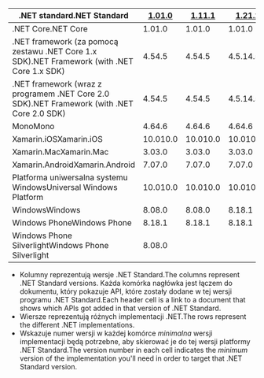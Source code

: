 | <span data-ttu-id="00e66-101">.NET standard</span><span class="sxs-lookup"><span data-stu-id="00e66-101">.NET Standard</span></span>                             | <span data-ttu-id="00e66-102">[1.0]</span><span class="sxs-lookup"><span data-stu-id="00e66-102">[1.0]</span></span> | <span data-ttu-id="00e66-103">[1.1]</span><span class="sxs-lookup"><span data-stu-id="00e66-103">[1.1]</span></span>  | <span data-ttu-id="00e66-104">[1.2]</span><span class="sxs-lookup"><span data-stu-id="00e66-104">[1.2]</span></span> | <span data-ttu-id="00e66-105">[1.3]</span><span class="sxs-lookup"><span data-stu-id="00e66-105">[1.3]</span></span> | <span data-ttu-id="00e66-106">[1.4]</span><span class="sxs-lookup"><span data-stu-id="00e66-106">[1.4]</span></span> | <span data-ttu-id="00e66-107">[1.5]</span><span class="sxs-lookup"><span data-stu-id="00e66-107">[1.5]</span></span>      | <span data-ttu-id="00e66-108">[1.6]</span><span class="sxs-lookup"><span data-stu-id="00e66-108">[1.6]</span></span>      | <span data-ttu-id="00e66-109">[2.0]</span><span class="sxs-lookup"><span data-stu-id="00e66-109">[2.0]</span></span>      |
|-------------------------------------------|-------|--------|-------|-------|-------|------------|------------|------------|
| <span data-ttu-id="00e66-110">.NET Core</span><span class="sxs-lookup"><span data-stu-id="00e66-110">.NET Core</span></span>                                 | <span data-ttu-id="00e66-111">1.0</span><span class="sxs-lookup"><span data-stu-id="00e66-111">1.0</span></span>   | <span data-ttu-id="00e66-112">1.0</span><span class="sxs-lookup"><span data-stu-id="00e66-112">1.0</span></span>    | <span data-ttu-id="00e66-113">1.0</span><span class="sxs-lookup"><span data-stu-id="00e66-113">1.0</span></span>   | <span data-ttu-id="00e66-114">1.0</span><span class="sxs-lookup"><span data-stu-id="00e66-114">1.0</span></span>   | <span data-ttu-id="00e66-115">1.0</span><span class="sxs-lookup"><span data-stu-id="00e66-115">1.0</span></span>   | <span data-ttu-id="00e66-116">1.0</span><span class="sxs-lookup"><span data-stu-id="00e66-116">1.0</span></span>        | <span data-ttu-id="00e66-117">1.0</span><span class="sxs-lookup"><span data-stu-id="00e66-117">1.0</span></span>        | <span data-ttu-id="00e66-118">2.0</span><span class="sxs-lookup"><span data-stu-id="00e66-118">2.0</span></span>        |
| <span data-ttu-id="00e66-119">.NET framework (za pomocą zestawu .NET Core 1.x SDK)</span><span class="sxs-lookup"><span data-stu-id="00e66-119">.NET Framework (with .NET Core 1.x SDK)</span></span>   | <span data-ttu-id="00e66-120">4.5</span><span class="sxs-lookup"><span data-stu-id="00e66-120">4.5</span></span>   | <span data-ttu-id="00e66-121">4.5</span><span class="sxs-lookup"><span data-stu-id="00e66-121">4.5</span></span>    | <span data-ttu-id="00e66-122">4.5.1</span><span class="sxs-lookup"><span data-stu-id="00e66-122">4.5.1</span></span> | <span data-ttu-id="00e66-123">4.6</span><span class="sxs-lookup"><span data-stu-id="00e66-123">4.6</span></span>   | <span data-ttu-id="00e66-124">4.6.1</span><span class="sxs-lookup"><span data-stu-id="00e66-124">4.6.1</span></span> | <span data-ttu-id="00e66-125">4.6.2</span><span class="sxs-lookup"><span data-stu-id="00e66-125">4.6.2</span></span>      |            |            |
| <span data-ttu-id="00e66-126">.NET framework (wraz z programem .NET Core 2.0 SDK)</span><span class="sxs-lookup"><span data-stu-id="00e66-126">.NET Framework (with .NET Core 2.0 SDK)</span></span>   | <span data-ttu-id="00e66-127">4.5</span><span class="sxs-lookup"><span data-stu-id="00e66-127">4.5</span></span>   | <span data-ttu-id="00e66-128">4.5</span><span class="sxs-lookup"><span data-stu-id="00e66-128">4.5</span></span>    | <span data-ttu-id="00e66-129">4.5.1</span><span class="sxs-lookup"><span data-stu-id="00e66-129">4.5.1</span></span> | <span data-ttu-id="00e66-130">4.6</span><span class="sxs-lookup"><span data-stu-id="00e66-130">4.6</span></span>   | <span data-ttu-id="00e66-131">4.6.1</span><span class="sxs-lookup"><span data-stu-id="00e66-131">4.6.1</span></span> | <span data-ttu-id="00e66-132">4.6.1</span><span class="sxs-lookup"><span data-stu-id="00e66-132">4.6.1</span></span>      | <span data-ttu-id="00e66-133">4.6.1</span><span class="sxs-lookup"><span data-stu-id="00e66-133">4.6.1</span></span>      | <span data-ttu-id="00e66-134">4.6.1</span><span class="sxs-lookup"><span data-stu-id="00e66-134">4.6.1</span></span>      |
| <span data-ttu-id="00e66-135">Mono</span><span class="sxs-lookup"><span data-stu-id="00e66-135">Mono</span></span>                                      | <span data-ttu-id="00e66-136">4.6</span><span class="sxs-lookup"><span data-stu-id="00e66-136">4.6</span></span>   | <span data-ttu-id="00e66-137">4.6</span><span class="sxs-lookup"><span data-stu-id="00e66-137">4.6</span></span>    | <span data-ttu-id="00e66-138">4.6</span><span class="sxs-lookup"><span data-stu-id="00e66-138">4.6</span></span>   | <span data-ttu-id="00e66-139">4.6</span><span class="sxs-lookup"><span data-stu-id="00e66-139">4.6</span></span>   | <span data-ttu-id="00e66-140">4.6</span><span class="sxs-lookup"><span data-stu-id="00e66-140">4.6</span></span>   | <span data-ttu-id="00e66-141">4.6</span><span class="sxs-lookup"><span data-stu-id="00e66-141">4.6</span></span>        | <span data-ttu-id="00e66-142">4.6</span><span class="sxs-lookup"><span data-stu-id="00e66-142">4.6</span></span>        | <span data-ttu-id="00e66-143">5.4</span><span class="sxs-lookup"><span data-stu-id="00e66-143">5.4</span></span>        |
| <span data-ttu-id="00e66-144">Xamarin.iOS</span><span class="sxs-lookup"><span data-stu-id="00e66-144">Xamarin.iOS</span></span>                               | <span data-ttu-id="00e66-145">10.0</span><span class="sxs-lookup"><span data-stu-id="00e66-145">10.0</span></span>  | <span data-ttu-id="00e66-146">10.0</span><span class="sxs-lookup"><span data-stu-id="00e66-146">10.0</span></span>   | <span data-ttu-id="00e66-147">10.0</span><span class="sxs-lookup"><span data-stu-id="00e66-147">10.0</span></span>  | <span data-ttu-id="00e66-148">10.0</span><span class="sxs-lookup"><span data-stu-id="00e66-148">10.0</span></span>  | <span data-ttu-id="00e66-149">10.0</span><span class="sxs-lookup"><span data-stu-id="00e66-149">10.0</span></span>  | <span data-ttu-id="00e66-150">10.0</span><span class="sxs-lookup"><span data-stu-id="00e66-150">10.0</span></span>       | <span data-ttu-id="00e66-151">10.0</span><span class="sxs-lookup"><span data-stu-id="00e66-151">10.0</span></span>       | <span data-ttu-id="00e66-152">10.14</span><span class="sxs-lookup"><span data-stu-id="00e66-152">10.14</span></span>      |
| <span data-ttu-id="00e66-153">Xamarin.Mac</span><span class="sxs-lookup"><span data-stu-id="00e66-153">Xamarin.Mac</span></span>                               | <span data-ttu-id="00e66-154">3.0</span><span class="sxs-lookup"><span data-stu-id="00e66-154">3.0</span></span>   | <span data-ttu-id="00e66-155">3.0</span><span class="sxs-lookup"><span data-stu-id="00e66-155">3.0</span></span>    | <span data-ttu-id="00e66-156">3.0</span><span class="sxs-lookup"><span data-stu-id="00e66-156">3.0</span></span>   | <span data-ttu-id="00e66-157">3.0</span><span class="sxs-lookup"><span data-stu-id="00e66-157">3.0</span></span>   | <span data-ttu-id="00e66-158">3.0</span><span class="sxs-lookup"><span data-stu-id="00e66-158">3.0</span></span>   | <span data-ttu-id="00e66-159">3.0</span><span class="sxs-lookup"><span data-stu-id="00e66-159">3.0</span></span>        | <span data-ttu-id="00e66-160">3.0</span><span class="sxs-lookup"><span data-stu-id="00e66-160">3.0</span></span>        | <span data-ttu-id="00e66-161">3.8</span><span class="sxs-lookup"><span data-stu-id="00e66-161">3.8</span></span>        |
| <span data-ttu-id="00e66-162">Xamarin.Android</span><span class="sxs-lookup"><span data-stu-id="00e66-162">Xamarin.Android</span></span>                           | <span data-ttu-id="00e66-163">7.0</span><span class="sxs-lookup"><span data-stu-id="00e66-163">7.0</span></span>   | <span data-ttu-id="00e66-164">7.0</span><span class="sxs-lookup"><span data-stu-id="00e66-164">7.0</span></span>    | <span data-ttu-id="00e66-165">7.0</span><span class="sxs-lookup"><span data-stu-id="00e66-165">7.0</span></span>   | <span data-ttu-id="00e66-166">7.0</span><span class="sxs-lookup"><span data-stu-id="00e66-166">7.0</span></span>   | <span data-ttu-id="00e66-167">7.0</span><span class="sxs-lookup"><span data-stu-id="00e66-167">7.0</span></span>   | <span data-ttu-id="00e66-168">7.0</span><span class="sxs-lookup"><span data-stu-id="00e66-168">7.0</span></span>        | <span data-ttu-id="00e66-169">7.0</span><span class="sxs-lookup"><span data-stu-id="00e66-169">7.0</span></span>        | <span data-ttu-id="00e66-170">8.0</span><span class="sxs-lookup"><span data-stu-id="00e66-170">8.0</span></span>        |
| <span data-ttu-id="00e66-171">Platforma uniwersalna systemu Windows</span><span class="sxs-lookup"><span data-stu-id="00e66-171">Universal Windows Platform</span></span>                | <span data-ttu-id="00e66-172">10.0</span><span class="sxs-lookup"><span data-stu-id="00e66-172">10.0</span></span>  | <span data-ttu-id="00e66-173">10.0</span><span class="sxs-lookup"><span data-stu-id="00e66-173">10.0</span></span>   | <span data-ttu-id="00e66-174">10.0</span><span class="sxs-lookup"><span data-stu-id="00e66-174">10.0</span></span>  | <span data-ttu-id="00e66-175">10.0</span><span class="sxs-lookup"><span data-stu-id="00e66-175">10.0</span></span>  | <span data-ttu-id="00e66-176">10.0</span><span class="sxs-lookup"><span data-stu-id="00e66-176">10.0</span></span>  | <span data-ttu-id="00e66-177">10.0.16299</span><span class="sxs-lookup"><span data-stu-id="00e66-177">10.0.16299</span></span> | <span data-ttu-id="00e66-178">10.0.16299</span><span class="sxs-lookup"><span data-stu-id="00e66-178">10.0.16299</span></span> | <span data-ttu-id="00e66-179">10.0.16299</span><span class="sxs-lookup"><span data-stu-id="00e66-179">10.0.16299</span></span> |
| <span data-ttu-id="00e66-180">Windows</span><span class="sxs-lookup"><span data-stu-id="00e66-180">Windows</span></span>                                   | <span data-ttu-id="00e66-181">8.0</span><span class="sxs-lookup"><span data-stu-id="00e66-181">8.0</span></span>   | <span data-ttu-id="00e66-182">8.0</span><span class="sxs-lookup"><span data-stu-id="00e66-182">8.0</span></span>    | <span data-ttu-id="00e66-183">8.1</span><span class="sxs-lookup"><span data-stu-id="00e66-183">8.1</span></span>   |       |       |            |            |            |
| <span data-ttu-id="00e66-184">Windows Phone</span><span class="sxs-lookup"><span data-stu-id="00e66-184">Windows Phone</span></span>                             | <span data-ttu-id="00e66-185">8.1</span><span class="sxs-lookup"><span data-stu-id="00e66-185">8.1</span></span>   | <span data-ttu-id="00e66-186">8.1</span><span class="sxs-lookup"><span data-stu-id="00e66-186">8.1</span></span>    | <span data-ttu-id="00e66-187">8.1</span><span class="sxs-lookup"><span data-stu-id="00e66-187">8.1</span></span>   |       |       |            |            |            |
| <span data-ttu-id="00e66-188">Windows Phone Silverlight</span><span class="sxs-lookup"><span data-stu-id="00e66-188">Windows Phone Silverlight</span></span>                 | <span data-ttu-id="00e66-189">8.0</span><span class="sxs-lookup"><span data-stu-id="00e66-189">8.0</span></span>   |        |       |       |       |            |            |            |

- <span data-ttu-id="00e66-190">Kolumny reprezentują wersje .NET Standard.</span><span class="sxs-lookup"><span data-stu-id="00e66-190">The columns represent .NET Standard versions.</span></span> <span data-ttu-id="00e66-191">Każda komórka nagłówka jest łączem do dokumentu, który pokazuje API, które zostały dodane w tej wersji programu .NET Standard.</span><span class="sxs-lookup"><span data-stu-id="00e66-191">Each header cell is a link to a document that shows which APIs got added in that version of .NET Standard.</span></span>
- <span data-ttu-id="00e66-192">Wiersze reprezentują różnych implementacji .NET.</span><span class="sxs-lookup"><span data-stu-id="00e66-192">The rows represent the different .NET implementations.</span></span>
- <span data-ttu-id="00e66-193">Wskazuje numer wersji w każdej komórce *minimalna* wersji implementacji będą potrzebne, aby skierować je do tej wersji platformy .NET Standard.</span><span class="sxs-lookup"><span data-stu-id="00e66-193">The version number in each cell indicates the *minimum* version of the implementation you'll need in order to target that .NET Standard version.</span></span>

[1.0]: https://github.com/dotnet/standard/blob/master/docs/versions/netstandard1.0.md
[1.1]: https://github.com/dotnet/standard/blob/master/docs/versions/netstandard1.1.md
[1.2]: https://github.com/dotnet/standard/blob/master/docs/versions/netstandard1.2.md
[1.3]: https://github.com/dotnet/standard/blob/master/docs/versions/netstandard1.3.md
[1.4]: https://github.com/dotnet/standard/blob/master/docs/versions/netstandard1.4.md
[1.5]: https://github.com/dotnet/standard/blob/master/docs/versions/netstandard1.5.md
[1.6]: https://github.com/dotnet/standard/blob/master/docs/versions/netstandard1.6.md
[2.0]: https://github.com/dotnet/standard/blob/master/docs/versions/netstandard2.0.md
